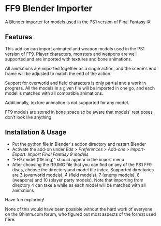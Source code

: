 # FF9 Blender Importer
A Blender importer for models used in the PS1 version of Final Fantasy IX

Features
--------

This add-on can import animated and weapon models used in the PS1 version of FF9. Player characters, monsters and weapons are well supported and are imported with textures and bone animations.

All animations are imported together as a single action, and the scene's end frame will be adjusted to match the end of the action.

Support for overworld and field characters is only partial and a work in progress. All the models in a given file will be imported in one go, and each model is matched with all compatible animations.

Additionally, texture animation is not supported for any model.

FF9 models are stored in bone space so be aware that models' rest poses don't look like anything.

Installation & Usage
--------

- Put the python file in Blender's addon directory and restart Blender
- Activate the add-on under *Edit > Preferences > Add-ons > Import-Export: Import Final Fantasy 9 models*
- "FF9 model (ff9.img)" should appear in the import menu
- After choosing the ff9.IMG file that you can find on any of the PS1 FF9 discs, choose the directory and model file index. Supported directories are 3 (overworld models), 4 (field models), 7 (enemy models), 8 (weapons) and 10 (player party models). Note that importing from directory 4 can take a while as each model will be matched with all animations

Have fun exploring!

None of this would have been possible without the hard work of everyone on the Qhimm.com forum, who figured out most aspects of the format used here.